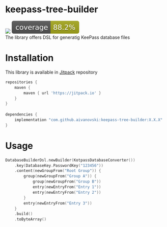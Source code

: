 # keepass-tree-builder
[![](https://jitpack.io/v/aivanovski/keepass-tree-builder.svg)](https://jitpack.io/#aivanovski/keepass-tree-builder) ![Coverage](.github/badges/jacoco.svg)</br>
The library offers DSL for generatig KeePass database files

# Installation
This library is available in [Jitpack](https://jitpack.io/#aivanovski/keepass-tree-builder) repository
```gradle
repositories {
    maven {
        maven { url 'https://jitpack.io' }
    }
}

dependencies {
    implementation "com.github.aivanovski:keepass-tree-builder:X.X.X"
}
```

# Usage
```kotlin
DatabaseBuilderDsl.newBuilder(KotpassDatabaseConverter())
    .key(DatabaseKey.PasswordKey("123456"))
    .content(newGroupFrom("Root Group")) {
        group(newGroupFrom("Group A")) {
            group(newGroupFrom("Group B"))
            entry(newEntryFrom("Entry 1"))
            entry(newEntryFrom("Entry 2"))
        }
        entry(newEntryFrom("Entry 3"))
    }
    .build()
    .toByteArray()
```
